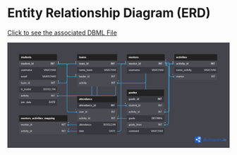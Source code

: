 # Entity Relationship Diagram (ERD)
[Click to see the associated DBML File](docs/db/erd.dbml)
<!-- <iframe width="560" height="315" src='https://dbdiagram.io/embed/64abdc5d02bd1c4a5ecb6d77'></iframe>  -->
[![Click me](docs/db/ERD_DbDiagram.png)](https://content.codecademy.com/courses/learn-cpp/community-challenge/highfive.gif)
